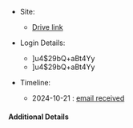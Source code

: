 
- Site:
	- [Drive link](https://drive.google.com/drive/folders/12v_PURZZwVDuLTaYa1mcQ2pRrrCG7cw9?usp=drive_link)

- Login Details:
	- ]u4$29bQ+aBt4Yy
	- ]u4$29bQ+aBt4Yy

- Timeline:
	- 2024-10-21 : [email received](https://mail.google.com/mail/u/0/#inbox/FMfcgzQXJkWjVmMQkRfzHlrPMqdgrZlb)


#### Additional Details